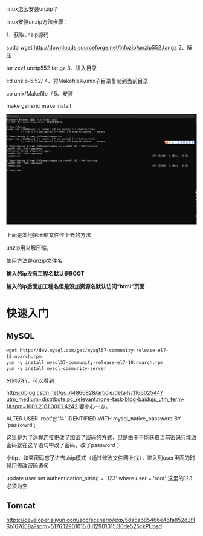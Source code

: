 linux怎么安装unzip？

linux安装unzip方法步骤：

1、获取unzip源码

sudo wget http://downloads.sourceforge.net/infozip/unzip552.tar.gz
2、解压

tar zxvf unzip552.tar.gz
3、进入目录

cd unzip-5.52/
4、将Makefile从unix子目录复制到当前目录

cp unix/Makefile ./
5、安装

make generic
make install



![上传服务器zip](服务器搭建.assets/上传服务器zip.png)

上面是本地把压缩文件传上去的方法

unzip用来解压缩，

使用方法是unzip文件名

**输入的ip没有工程名默认是ROOT**

**输入的ip后面加工程名但是没加资源名默认访问“html”页面**

# 快速入门

## MySQL

```
wget http://dev.mysql.com/get/mysql57-community-release-el7-10.noarch.rpm
yum -y install mysql57-community-release-el7-10.noarch.rpm
yum -y install mysql-community-server
```

分别运行，可以看到

https://blog.csdn.net/qq_44866828/article/details/116602544?utm_medium=distribute.pc_relevant.none-task-blog-baidujs_utm_term-1&spm=1001.2101.3001.4242    要小心一点，

ALTER USER 'root'@'%' IDENTIFIED WITH mysql_native_password BY 'passowrd';

这里是为了远程连接更改了加密了密码的方式，但是由于不能获取当前密码只能改密码就在这个语句中改了密码，改了password；

小tip，如果密码忘了进去skip模式（通过修改文件网上找），进入到user里面的时候用修改密码语句

update user set authentication_string = '123' where user = 'root';这里的123必须为空

## Tomcat

https://developer.aliyun.com/adc/scenario/exp/5da5ab85466e46fa852d3f16b167668a?spm=5176.12901015.0.i12901015.30de525ckPUosd

